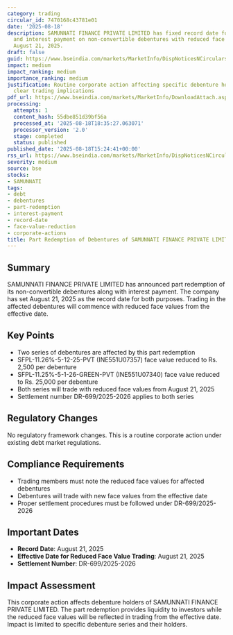 ```yaml
---
category: trading
circular_id: 7470168c43781e01
date: '2025-08-18'
description: SAMUNNATI FINANCE PRIVATE LIMITED has fixed record date for part redemption
  and interest payment on non-convertible debentures with reduced face values effective
  August 21, 2025.
draft: false
guid: https://www.bseindia.com/markets/MarketInfo/DispNoticesNCirculars.aspx?Noticeid={0A415BD3-13C6-43B3-8037-3CC362361B8B}&noticeno=20250818-59&dt=08/18/2025&icount=59&totcount=77&flag=0
impact: medium
impact_ranking: medium
importance_ranking: medium
justification: Routine corporate action affecting specific debenture holders with
  clear trading implications
pdf_url: https://www.bseindia.com/markets/MarketInfo/DownloadAttach.aspx?id=20250818-59&attachedId=
processing:
  attempts: 1
  content_hash: 55dbe851d39bf56a
  processed_at: '2025-08-18T18:35:27.063071'
  processor_version: '2.0'
  stage: completed
  status: published
published_date: '2025-08-18T15:24:41+00:00'
rss_url: https://www.bseindia.com/markets/MarketInfo/DispNoticesNCirculars.aspx?Noticeid={0A415BD3-13C6-43B3-8037-3CC362361B8B}&noticeno=20250818-59&dt=08/18/2025&icount=59&totcount=77&flag=0
severity: medium
source: bse
stocks:
- SAMUNNATI
tags:
- debt
- debentures
- part-redemption
- interest-payment
- record-date
- face-value-reduction
- corporate-actions
title: Part Redemption of Debentures of SAMUNNATI FINANCE PRIVATE LIMITED
---
```


## Summary

SAMUNNATI FINANCE PRIVATE LIMITED has announced part redemption of its non-convertible debentures along with interest payment. The company has set August 21, 2025 as the record date for both purposes. Trading in the affected debentures will commence with reduced face values from the effective date.

## Key Points

- Two series of debentures are affected by this part redemption
- SFPL-11.26%-5-12-25-PVT (INE551U07357) face value reduced to Rs. 2,500 per debenture
- SFPL-11.25%-5-1-26-GREEN-PVT (INE551U07340) face value reduced to Rs. 25,000 per debenture
- Both series will trade with reduced face values from August 21, 2025
- Settlement number DR-699/2025-2026 applies to both series

## Regulatory Changes

No regulatory framework changes. This is a routine corporate action under existing debt market regulations.

## Compliance Requirements

- Trading members must note the reduced face values for affected debentures
- Debentures will trade with new face values from the effective date
- Proper settlement procedures must be followed under DR-699/2025-2026

## Important Dates

- **Record Date**: August 21, 2025
- **Effective Date for Reduced Face Value Trading**: August 21, 2025
- **Settlement Number**: DR-699/2025-2026

## Impact Assessment

This corporate action affects debenture holders of SAMUNNATI FINANCE PRIVATE LIMITED. The part redemption provides liquidity to investors while the reduced face values will be reflected in trading from the effective date. Impact is limited to specific debenture series and their holders.
